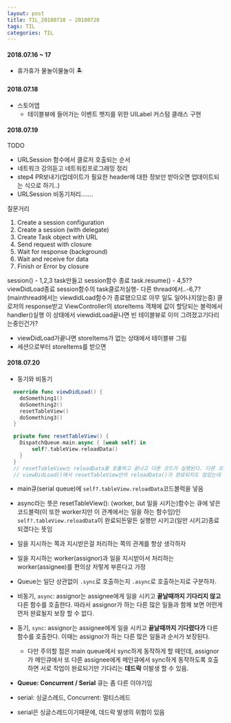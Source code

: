 ```yaml
---
layout: post
title: TIL_20180718 ~ 20180720
tags: TIL
categories: TIL
---
```

#### 2018.07.16 ~ 17
- 휴가휴가 물놀이물놀이 :desert_island:

#### 2018.07.18
- 스토어앱
  - 테이블뷰에 들어가는 이벤트 뱃지를 위한 UILabel 커스텀 클래스 구현

#### 2018.07.19
TODO
- URLSession 함수에서 클로저 호출되는 순서
- 네트워크 강의듣고 네트워킹프로그래밍 정리
- step4 PR보내기(업데이트가 필요한 header에 대한 정보만 받아오면 업데이트되는 식으로 하기..)
- URLSession 비동기처리.......

질문거리
 1. Create a session configuration
 2. Create a session (with delegate)
 3. Create Task object with URL
 4. Send request with closure
 5. Wait for response (background)
 6. Wait and receive for data
 7. Finish or Error by closure

session() - 1,2,3 task만들고 session함수 종료
task.resume() - 4,5??
viewDidLoad종료
session함수의 task클로저실행- 다른 thread에서..-6,7?
(mainthread에서는 viewdidLoad함수가 종료됐으므로 아무 일도 일어나지않는중)
클로저의 response받고 ViewController의 storeItems 객체에 값이 할당되는 블럭에서 handler()실행
이 상태에서 viewdidLoad끝나면 빈 테이블뷰로 이미 그려졌고기다리는중인건가?
- viewDidLoad가끝나면 storeItems가 없는 상태에서 테이블뷰 그림
- 세션으로부터 storeItems를 받으면


#### 2018.07.20
- 동기와 비동기
```swift
  override func viewDidLoad() {
    doSomething1()
    doSomething2()
    resetTableView()
    doSomething3()
  }

  private func resetTableView() {
    DispatchQueue.main.async { [weak self] in
        self?.tableView.reloadData()
    }
  }
  // resetTableView는 reloadData를 호출하고 끝나고 다른 코드가 실행된다. 다른 코드가 실행되는 와중에 reloadData는 다른 스레드에서 일을 하고있음
  // viewDidLoad()에서 resetTableView안의 reloadData()가 완료되지도 않았는데 doSomething3이 실행된다.   
```
- main큐(serial queue)에 `self?.tableView.reloadData`코드블럭을 넣음
- async라는 뜻은 resetTableView(): (worker, but 일을 시키는)함수는 큐에 넣은 코드블럭(이 또한 worker지만 이 관계에서는 일을 하는 함수임)인 `self?.tableView.reloadData`이 완료되든말든 실행만 시키고(일만 시키고)종료되겠다는 뜻임
- 일을 지시하는 쪽과 지시받은걸 처리하는 쪽의 관계를 항상 생각하자
- 일을 지시하는 worker(assignor)과 일을 지시받아서 처리하는 worker(assignee)를 편의상 저렇게 부른다고 가정
- Queue는 일단 상관없이 `.sync`로 호출하는지 `.async`로 호출하는지로 구분하자.
- 비동기, `async`: assignor는 assignee에게 일을 시키고 **끝날때까지 기다리지 않고** 다른 함수를 호출한다. 따라서 assignor가 하는 다른 많은 일들과 함께 보면 어떤게 먼저 완료될지 보장 할 수 없다.
- 동기, `sync`: assignor는 assignee에게 일을 시키고 **끝날때까지 기다렸다가** 다른 함수를 호출한다. 이때는 assignor가 하는 다른 많은 일들과 순서가 보장된다.
  - 다만 주의할 점은 main queue에서 sync하게 동작하게 할 때인데, assignor가 메인큐에서 또 다른 assignee에게 메인큐에서 sync하게 동작하도록 호출하면 서로 작업이 완료되기만 기다리는 **데드락** 이발생 할 수 있음.

- **Queue: Concurrent / Serial** 큐는 좀 다른 이야기임
- serial: 싱글스레드, Concurrent: 멀티스레드
- serial은 싱글스레드이기때문에, 데드락 발생의 위험이 있음
